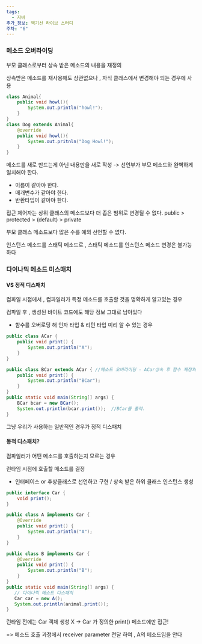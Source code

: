 ```yaml
---
tags:
  - 자바
추가_정보: 백기선 라이브 스터디
주차: "6"
---
```

### 메소드 오버라이딩

부모 클래스로부터 상속 받은 메소드의 내용을 재정의

상속받은 메소드를 재사용해도 상관없으나 , 
자식 클래스에서 변경해야 되는 경우에 사용

```java
class Animal{
	public void howl(){
		System.out.println("howl!");
	}
}
class Dog extends Animal{
	@override
	public void howl(){
		System.out.pritnln("Dog Howl!");
	}
}
```

메소드를 새로 만드는게 아닌 내용만을 새로 작성
-> 선언부가 부모 메소드와 완벽하게 일치해야 한다.
- 이름이 같아야 한다.
- 매개변수가 같아야 한다.
- 반환타입이 같아야 한다.

접근 제어자는 상위 클래스의 메소드보다 더 좁은 범위로 변경될 수 없다.
public > protected > (default) > private

부모 클래스 메소드보다 많은 수를 예외 선언할 수 없다.

인스턴스 메소드를 스태틱 메소드로 ,
스태틱 메소드를 인스턴스 메소드 변경은 불가능하다


### 다이나믹 메소드 미스매치
#### VS 정적 디스패치

컴파일 시점에서 , 컴파일러가 특정 메소드를 호출할 것을 명확하게 알고있는 경우

컴파일 후 , 생성된 바이트 코드에도 해당 정보 그대로 남아있다

- 함수를 오버로딩 해 인자 타입 & 리턴 타입 미리 알 수 있는 경우

```java
public class ACar {
    public void print() { 
        System.out.println("A");
    }
}

public class BCar extends ACar { //메소드 오버라이딩 - ACar상속 후 함수 재정의
    public void print() {
        System.out.println("BCar");
    }
}
public static void main(String[] args) {
    BCar bcar = new BCar();
    System.out.println(bcar.print());  //BCar를 출력.
}
```

그냥 우리가 사용하는 일반적인 경우가 정적 디스패치

#### 동적 디스패치?

컴파일러가 어떤 메소드를 호출하는지 모르는 경우

런타임 시점에 호출할 메소드를 결정

- 인터페이스 or 추상클래스로 선언하고 구현 / 상속 받은 하위 클래스 인스턴스 생성

```java
public interface Car {
    void print();
}

public class A implements Car {
    @Override
    public void print() {
        System.out.println("A");
    }
}

public class B implements Car {
    @Override
    public void print() {
        System.out.println("B");
    }
}
public static void main(String[] args) {
   // 다이나믹 메소드 디스패치
   Car car = new A();
   System.out.println(animal.print());
}
```


런타임 전에는 Car 객체 생성 X -> Car 가 정의한 print() 메소드에만 접근!

=> 메소드 호출 과정에서 receiver parameter 전달 하여 , A의 메소드임을 안다
